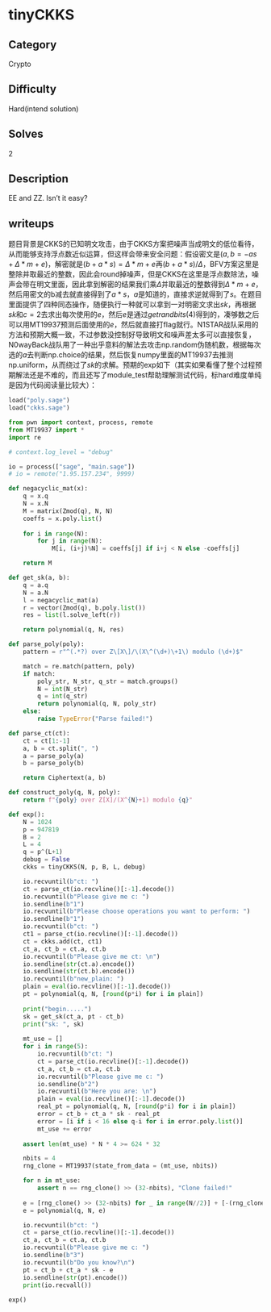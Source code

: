 # tinyCKKS

## Category
Crypto
## Difficulty
Hard(intend solution)
## Solves
2
## Description
EE and ZZ. Isn’t it easy?
## writeups
题目背景是CKKS的已知明文攻击，由于CKKS方案把噪声当成明文的低位看待，从而能够支持浮点数近似运算，但这样会带来安全问题：假设密文是$(a,b=-as+\Delta*m+e)$，解密就是$(b+a*s)=\Delta*m+e$再$(b+a*s)/\Delta$，BFV方案这里是整除并取最近的整数，因此会round掉噪声，但是CKKS在这里是浮点数除法，噪声会带在明文里面，因此拿到解密的结果我们乘$\Delta$并取最近的整数得到$\Delta*m+e$，然后用密文的b减去就直接得到了$a*s$，$a$是知道的，直接求逆就得到了$s$。在题目里面提供了四种同态操作，随便执行一种就可以拿到一对明密文求出$sk$，再根据$sk$和$c=2$去求出每次使用的$e$，然后$e$是通过$getrandbits(4)$得到的，凑够数之后可以用MT19937预测后面使用的$e$，然后就直接打flag就行。N1STAR战队采用的方法和预期大概一致，不过参数没控制好导致明文和噪声差太多可以直接恢复，N0wayBack战队用了一种出乎意料的解法去攻击np.random伪随机数，根据每次选的$a$去判断np.choice的结果，然后恢复numpy里面的MT19937去推测np.uniform，从而绕过了$sk$的求解。预期的exp如下（其实如果看懂了整个过程预期解法还是不难的，而且还写了module_test帮助理解测试代码，标hard难度单纯是因为代码阅读量比较大）：
```python
load("poly.sage")
load("ckks.sage")

from pwn import context, process, remote
from MT19937 import *
import re

# context.log_level = "debug"

io = process(["sage", "main.sage"])
# io = remote("1.95.157.234", 9999)

def negacyclic_mat(x):
    q = x.q
    N = x.N
    M = matrix(Zmod(q), N, N)
    coeffs = x.poly.list()
    
    for i in range(N):
        for j in range(N):
            M[i, (i+j)%N] = coeffs[j] if i+j < N else -coeffs[j]

    return M

def get_sk(a, b):
    q = a.q
    N = a.N
    l = negacyclic_mat(a)
    r = vector(Zmod(q), b.poly.list())
    res = list(l.solve_left(r))

    return polynomial(q, N, res)

def parse_poly(poly):
    pattern = r"^(.*?) over Z\[X\]/\(X\^(\d+)\+1\) modulo (\d+)$"

    match = re.match(pattern, poly)
    if match:
        poly_str, N_str, q_str = match.groups()
        N = int(N_str)
        q = int(q_str)
        return polynomial(q, N, poly_str)
    else:
        raise TypeError("Parse failed!")

def parse_ct(ct):
    ct = ct[1:-1]
    a, b = ct.split(", ")
    a = parse_poly(a)
    b = parse_poly(b)

    return Ciphertext(a, b)

def construct_poly(q, N, poly):
    return f"{poly} over Z[X]/(X^{N}+1) modulo {q}"

def exp():
    N = 1024
    p = 947819
    B = 2
    L = 4
    q = p^(L+1)
    debug = False
    ckks = tinyCKKS(N, p, B, L, debug)

    io.recvuntil(b"ct: ")
    ct = parse_ct(io.recvline()[:-1].decode())
    io.recvuntil(b"Please give me c: ")
    io.sendline(b"1")
    io.recvuntil(b"Please choose operations you want to perform: ")
    io.sendline(b"1")
    io.recvuntil(b"ct: ")
    ct1 = parse_ct(io.recvline()[:-1].decode())
    ct = ckks.add(ct, ct1)
    ct_a, ct_b = ct.a, ct.b
    io.recvuntil(b"Please give me ct: \n")
    io.sendline(str(ct.a).encode())
    io.sendline(str(ct.b).encode())
    io.recvuntil(b"new_plain: ")
    plain = eval(io.recvline()[:-1].decode())
    pt = polynomial(q, N, [round(p*i) for i in plain])
    
    print("begin.....")
    sk = get_sk(ct_a, pt - ct_b)
    print("sk: ", sk)
    
    mt_use = []
    for i in range(5):
        io.recvuntil(b"ct: ")
        ct = parse_ct(io.recvline()[:-1].decode())
        ct_a, ct_b = ct.a, ct.b
        io.recvuntil(b"Please give me c: ")
        io.sendline(b"2")
        io.recvuntil(b"Here you are: \n")
        plain = eval(io.recvline()[:-1].decode())
        real_pt = polynomial(q, N, [round(p*i) for i in plain])
        error = ct_b + ct_a * sk - real_pt
        error = [i if i < 16 else q-i for i in error.poly.list()]
        mt_use += error
    
    assert len(mt_use) * N * 4 >= 624 * 32

    nbits = 4
    rng_clone = MT19937(state_from_data = (mt_use, nbits))

    for n in mt_use:
        assert n == rng_clone() >> (32-nbits), "Clone failed!"
        
    e = [rng_clone() >> (32-nbits) for _ in range(N//2)] + [-(rng_clone() >> (32-nbits)) for _ in range(N//2)]
    e = polynomial(q, N, e)

    io.recvuntil(b"ct: ")
    ct = parse_ct(io.recvline()[:-1].decode())
    ct_a, ct_b = ct.a, ct.b
    io.recvuntil(b"Please give me c: ")
    io.sendline(b"3")
    io.recvuntil(b"Do you know?\n")
    pt = ct_b + ct_a * sk - e
    io.sendline(str(pt).encode())
    print(io.recvall())
    
exp()
```